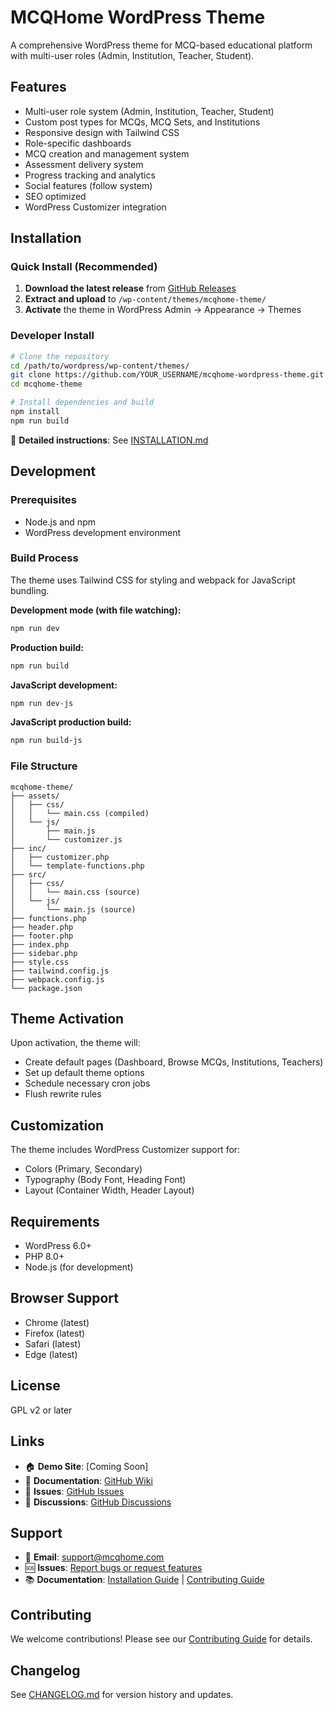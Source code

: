 # MCQHome WordPress Theme

A comprehensive WordPress theme for MCQ-based educational platform with multi-user roles (Admin, Institution, Teacher, Student).

## Features

- Multi-user role system (Admin, Institution, Teacher, Student)
- Custom post types for MCQs, MCQ Sets, and Institutions
- Responsive design with Tailwind CSS
- Role-specific dashboards
- MCQ creation and management system
- Assessment delivery system
- Progress tracking and analytics
- Social features (follow system)
- SEO optimized
- WordPress Customizer integration

## Installation

### Quick Install (Recommended)

1. **Download the latest release** from [GitHub Releases](https://github.com/YOUR_USERNAME/mcqhome-wordpress-theme/releases)
2. **Extract and upload** to `/wp-content/themes/mcqhome-theme/`
3. **Activate** the theme in WordPress Admin → Appearance → Themes

### Developer Install

```bash
# Clone the repository
cd /path/to/wordpress/wp-content/themes/
git clone https://github.com/YOUR_USERNAME/mcqhome-wordpress-theme.git mcqhome-theme
cd mcqhome-theme

# Install dependencies and build
npm install
npm run build
```

📖 **Detailed instructions**: See [INSTALLATION.md](INSTALLATION.md)

## Development

### Prerequisites

- Node.js and npm
- WordPress development environment

### Build Process

The theme uses Tailwind CSS for styling and webpack for JavaScript bundling.

**Development mode (with file watching):**

```bash
npm run dev
```

**Production build:**

```bash
npm run build
```

**JavaScript development:**

```bash
npm run dev-js
```

**JavaScript production build:**

```bash
npm run build-js
```

### File Structure

```
mcqhome-theme/
├── assets/
│   ├── css/
│   │   └── main.css (compiled)
│   └── js/
│       ├── main.js
│       └── customizer.js
├── inc/
│   ├── customizer.php
│   └── template-functions.php
├── src/
│   ├── css/
│   │   └── main.css (source)
│   └── js/
│       └── main.js (source)
├── functions.php
├── header.php
├── footer.php
├── index.php
├── sidebar.php
├── style.css
├── tailwind.config.js
├── webpack.config.js
└── package.json
```

## Theme Activation

Upon activation, the theme will:

- Create default pages (Dashboard, Browse MCQs, Institutions, Teachers)
- Set up default theme options
- Schedule necessary cron jobs
- Flush rewrite rules

## Customization

The theme includes WordPress Customizer support for:

- Colors (Primary, Secondary)
- Typography (Body Font, Heading Font)
- Layout (Container Width, Header Layout)

## Requirements

- WordPress 6.0+
- PHP 8.0+
- Node.js (for development)

## Browser Support

- Chrome (latest)
- Firefox (latest)
- Safari (latest)
- Edge (latest)

## License

GPL v2 or later

## Links

- 🏠 **Demo Site**: [Coming Soon]
- 📖 **Documentation**: [GitHub Wiki](https://github.com/YOUR_USERNAME/mcqhome-wordpress-theme/wiki)
- 🐛 **Issues**: [GitHub Issues](https://github.com/YOUR_USERNAME/mcqhome-wordpress-theme/issues)
- 💬 **Discussions**: [GitHub Discussions](https://github.com/YOUR_USERNAME/mcqhome-wordpress-theme/discussions)

## Support

- 📧 **Email**: support@mcqhome.com
- 🆘 **Issues**: [Report bugs or request features](https://github.com/YOUR_USERNAME/mcqhome-wordpress-theme/issues)
- 📚 **Documentation**: [Installation Guide](INSTALLATION.md) | [Contributing Guide](CONTRIBUTING.md)

## Contributing

We welcome contributions! Please see our [Contributing Guide](CONTRIBUTING.md) for details.

## Changelog

See [CHANGELOG.md](CHANGELOG.md) for version history and updates.
